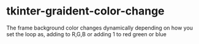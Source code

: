 # tkinter-graident-color-change
The frame background color changes dynamically depending on how you set the loop as, adding to R,G,B or adding 1 to red green or blue 
